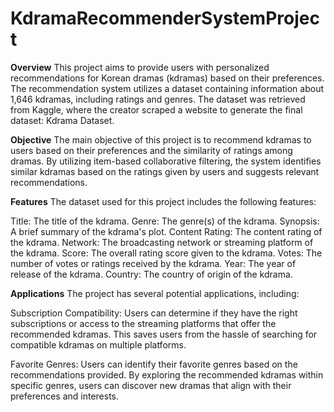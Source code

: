 # KdramaRecommenderSystemProject
**Overview**
This project aims to provide users with personalized recommendations for Korean dramas (kdramas) based on their preferences. The recommendation system utilizes a dataset containing information about 1,646 kdramas, including ratings and genres. The dataset was retrieved from Kaggle, where the creator scraped a website to generate the final dataset: Kdrama Dataset.

**Objective**
The main objective of this project is to recommend kdramas to users based on their preferences and the similarity of ratings among dramas. By utilizing item-based collaborative filtering, the system identifies similar kdramas based on the ratings given by users and suggests relevant recommendations.

**Features**
The dataset used for this project includes the following features:

Title: The title of the kdrama.
Genre: The genre(s) of the kdrama.
Synopsis: A brief summary of the kdrama's plot.
Content Rating: The content rating of the kdrama.
Network: The broadcasting network or streaming platform of the kdrama.
Score: The overall rating score given to the kdrama.
Votes: The number of votes or ratings received by the kdrama.
Year: The year of release of the kdrama.
Country: The country of origin of the kdrama.

**Applications**
The project has several potential applications, including:

Subscription Compatibility: Users can determine if they have the right subscriptions or access to the streaming platforms that offer the recommended kdramas. This saves users from the hassle of searching for compatible kdramas on multiple platforms.

Favorite Genres: Users can identify their favorite genres based on the recommendations provided. By exploring the recommended kdramas within specific genres, users can discover new dramas that align with their preferences and interests.
